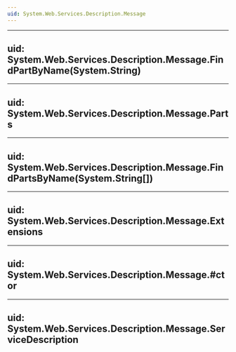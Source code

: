 ```yaml
---
uid: System.Web.Services.Description.Message
---
```


---
uid: System.Web.Services.Description.Message.FindPartByName(System.String)
---

---
uid: System.Web.Services.Description.Message.Parts
---

---
uid: System.Web.Services.Description.Message.FindPartsByName(System.String[])
---

---
uid: System.Web.Services.Description.Message.Extensions
---

---
uid: System.Web.Services.Description.Message.#ctor
---

---
uid: System.Web.Services.Description.Message.ServiceDescription
---
